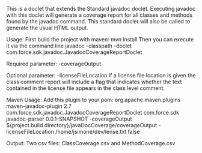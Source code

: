  This is a doclet that extends the Standard javadoc doclet. Executing javadoc with this doclet
 will generate a coverage report for all classes and methods found by the javadoc command.
 This standard doclet will also be called to generate the usual HTML output.
 
 Usage:
 First build the project with maven: mvn install
 Then you can execute it via the command line
 javadoc <usual javadoc options> -classpath <jar that you built with maven> -doclet com.force.sdk.javadoc.JavadocCoverageReportDoclet
 
 Required parameter:
 -coverageOutput <location where the output sould be saved>
 
 Optional parameter:
 -licenseFileLocation <location of the license file>
 If a license file location is given the class comment report will include a flag that indicates whether
 the text contained in the license file appears in the class level comment.
 
 Maven Usage:
 Add this plugin to your pom:
 <plugin>
      <groupId>org.apache.maven.plugins</groupId>
      <artifactId>maven-javadoc-plugin</artifactId>
      <version>2.7</version>
      <configuration>
          <doclet>com.force.sdk.javadoc.JavadocCoverageReportDoclet</doclet>
          <docletArtifact>
              <groupId>com.force.sdk</groupId>
              <artifactId>javadoc-parser</artifactId>
              <version>0.0.1-SNAPSHOT</version>
          </docletArtifact>
         <additionalparam>-coverageOutput ${project.build.directory}/javaDocCoverage/coverageOutput -licenseFileLocation /home/jsimone/dev/lense.txt</additionalparam>
         <useStandardDocletOptions>false</useStandardDocletOptions>
     </configuration>
 </plugin>
 
Output:
Two csv files: ClassCoverage.csv and MethodCoverage.csv
